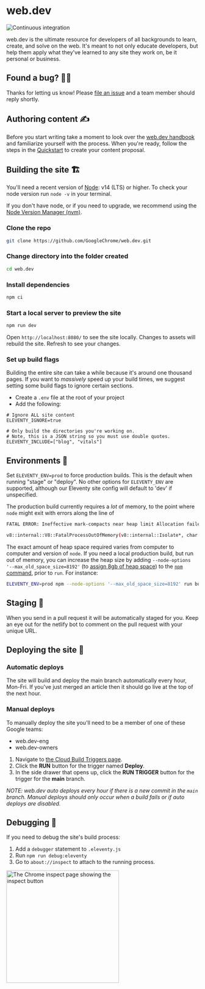 # web.dev

![Continuous integration](https://github.com/GoogleChrome/web.dev/workflows/Continuous%20integration/badge.svg)

web.dev is the ultimate resource for developers of all backgrounds to learn,
create, and solve on the web. It's meant to not only educate developers, but
help them apply what they've learned to any site they work on, be it personal or
business.

## Found a bug? 👷‍♀️

Thanks for letting us know! Please [file an issue](https://github.com/GoogleChrome/web.dev/issues/new?assignees=&labels=bug&template=bug_report.md&title=) and a team member should reply shortly.

## Authoring content ✍️

Before you start writing take a moment to look over the [web.dev
handbook](https://web.dev/handbook) and familiarize yourself with the process.
When you're ready, follow the steps in the
[Quickstart](https://web.dev/handbook/quick-start/) to create your content
proposal.

## Building the site 🏗

You'll need a recent version of [Node](https://nodejs.org/): v14 (LTS) or higher.
To check your node version run `node -v` in your terminal.

If you don't have node, or if you need to upgrade, we recommend using the [Node
Version Manager (nvm)](https://github.com/nvm-sh/nvm).

### Clone the repo

```bash
git clone https://github.com/GoogleChrome/web.dev.git
```

### Change directory into the folder created

```bash
cd web.dev 
```

### Install dependencies

```bash
npm ci
```

### Start a local server to preview the site

```bash
npm run dev
```

Open `http://localhost:8080/` to see the site locally. Changes to assets will
rebuild the site. Refresh to see your changes.

### Set up build flags

Building the entire site can take a while because it's around one thousand pages.
If you want to _massively_ speed up your build times, we suggest setting some
build flags to ignore certain sections.

- Create a `.env` file at the root of your project
- Add the following:

```text
# Ignore ALL site content
ELEVENTY_IGNORE=true

# Only build the directories you're working on.
# Note, this is a JSON string so you must use double quotes.
ELEVENTY_INCLUDE=["blog", "vitals"]
```

## Environments 🌳

Set `ELEVENTY_ENV=prod` to force production builds. This is the default when
running "stage" or "deploy". No other options for `ELEVENTY_ENV` are supported,
although our Eleventy site config will default to 'dev' if unspecified.

The production build currently requires a _lot_ of memory, to the point where
`node` might exit with errors along the line of

```sh
FATAL ERROR: Ineffective mark-compacts near heap limit Allocation failed - JavaScript heap out of memory

v8::internal::V8::FatalProcessOutOfMemory(v8::internal::Isolate*, char const*, bool) [node]
```

The exact amount of heap space required varies from computer to computer and version
of `node`. If you need a local production build, but run out of memory, you can
increase the heap size by adding `--node-options '--max_old_space_size=8192'` (to
[assign 8gb of heap space](https://stackoverflow.com/questions/48387040/how-do-i-determine-the-correct-max-old-space-size-for-node-js/48392705#48392705))
to the [`npm` command](https://docs.npmjs.com/cli/v8/using-npm/config#node-options),
prior to `run`. For instance:

```sh
ELEVENTY_ENV=prod npm --node-options '--max_old_space_size=8192' run build
```

## Staging 🕺

When you send in a pull request it will be automatically staged for you. Keep an
eye out for the netlify bot to comment on the pull request with your unique URL.

## Deploying the site 🚀

### Automatic deploys

The site will build and deploy the main branch automatically every hour,
Mon-Fri. If you've just merged an article then it should go live at the top
of the next hour.

### Manual deploys

To manually deploy the site you'll need to be a member of one of these Google teams:

- web.dev-eng
- web.dev-owners

1. Navigate to [the Cloud Build Triggers page](https://console.cloud.google.com/cloud-build/triggers?project=web-dev-production-1).
2. Click the **RUN** button for the trigger named **Deploy**.
3. In the side drawer that opens up, click the **RUN TRIGGER** button for the trigger for the **main** branch.

*NOTE: web.dev auto deploys every hour if there is a new commit in the `main` branch. Manual deploys should only occur when a build fails or if auto deploys are disabled.*

## Debugging 🐛

If you need to debug the site's build process:

1. Add a `debugger` statement to `.eleventy.js`
1. Run `npm run debug:eleventy`
1. Go to `about://inspect` to attach to the running process.

<img
  width="295"
  alt="The Chrome inspect page showing the inspect button"
  src="https://user-images.githubusercontent.com/1066253/61085691-bf125a00-a3e5-11e9-9151-58bd8a50d404.png">
